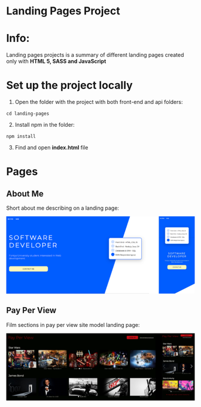 # Landing Pages Project

# **Info**:
Landing pages projects is a summary of different landing pages created only with **HTML 5, SASS and JavaScript**

# Set up the project locally
1. Open the folder with the project with both front-end and api folders:
```
cd landing-pages
```
2. Install npm in the folder:
```
npm install
```
3. Find and open **index.html** file

# Pages

## About Me
Short about me describing on a landing page: 

![About me](https://github.com/JordanRad/landing-pages/blob/main/ReadMe-About.png?raw=true)

## Pay Per View
Film sections in pay per view site model landing page:

![About me](https://github.com/JordanRad/landing-pages/blob/main/ReadMe-PPV.png?raw=true)

